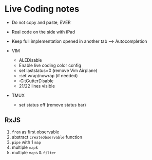# Live Coding notes

- Do not copy and paste, EVER
- Real code on the side with iPad
- Keep full implementation opened in another tab --> Autocompletion

- VIM
    - ALEDisable
    - Enable live coding color config
    - set laststatus=0 (remove Vim Airplane)
    - :set wrap/nowrap (if needed)
    - :GitGutterDisable
    - 21/22 lines visible

- TMUX
    - set status off (remove status bar)

## RxJS

1. `from` as first observable
2. abstract `createObservable` function
3. `pipe` with 1 `map`
4. multiple `map`s
5. multiple `map`s & `filter`
